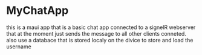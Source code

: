 # MyChatApp

this is a maui app that is a basic chat app connected to a signelR webserver that at the moment just sends the message to all other clients conneted. also use a databace that is stored localy on the divice to store and load the username
